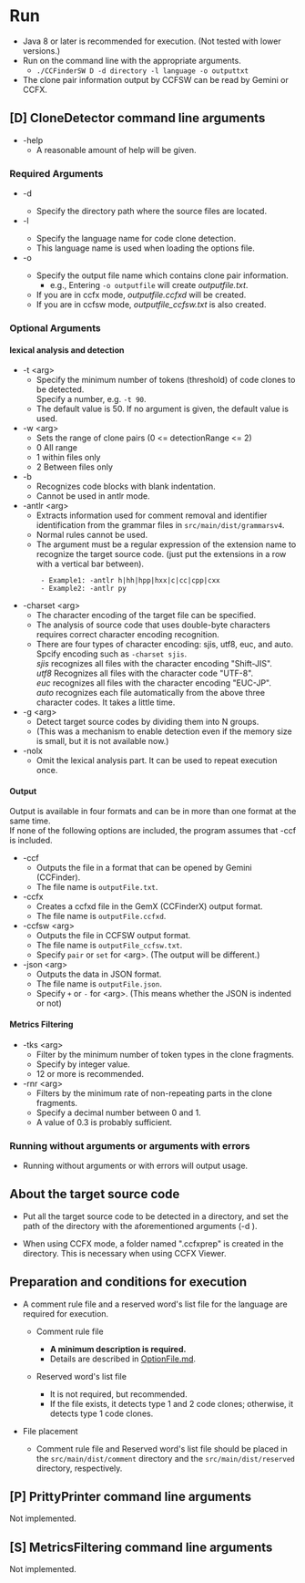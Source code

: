 # Run

- Java 8 or later is recommended for execution. (Not tested with lower versions.)
- Run on the command line with the appropriate arguments.  
   - `./CCFinderSW D -d directory -l language -o outputtxt`
- The clone pair information output by CCFSW can be read by Gemini or CCFX.

## [D] CloneDetector command line arguments  
- -help
   - A reasonable amount of help will be given.

### Required Arguments
- -d <arg> 
   - Specify the directory path where the source files are located.  
- -l <arg> 
   - Specify the language name for code clone detection.  
   - This language name is used when loading the options file.
- -o <arg>
   - Specify the output file name which contains clone pair information.  
     - e.g., Entering `-o outputfile` will create *outputfile.txt*.
   - If you are in ccfx mode, *outputfile.ccfxd* will be created.
   - If you are in ccfsw mode, *outputfile_ccfsw.txt* is also created.

### Optional Arguments
#### lexical analysis and detection
- -t \<arg>
   - Specify the minimum number of tokens (threshold) of code clones to be detected.  
   Specify a number, e.g. `-t 90`.
   - The default value is 50. If no argument is given, the default value is used.
- -w \<arg>
   - Sets the range of clone pairs (0 <= detectionRange <= 2)
   - 0 All range
   - 1 within files only
   - 2 Between files only
- -b
   - Recognizes code blocks with blank indentation.
   - Cannot be used in antlr mode.
- -antlr \<arg>
   - Extracts information used for comment removal and identifier identification from the grammar files in `src/main/dist/grammarsv4`.
   - Normal rules cannot be used.
   - The argument must be a regular expression of the extension name to recognize the target source code.  (just put the extensions in a row with a vertical bar between).
      ```
       - Example1: -antlr h|hh|hpp|hxx|c|cc|cpp|cxx  
       - Example2: -antlr py
      ```
- -charset \<arg>   
   - The character encoding of the target file can be specified.
   - The analysis of source code that uses double-byte characters requires correct character encoding recognition.
   - There are four types of character encoding: sjis, utf8, euc, and auto. Spcify encoding such as `-charset sjis`.  
   *sjis* recognizes all files with the character encoding "Shift-JIS".  
   *utf8* Recognizes all files with the character code "UTF-8".  
   *euc* recognizes all files with the character encoding "EUC-JP".  
   *auto* recognizes each file automatically from the above three character codes. It takes a little time. 
- -g \<arg>
   - Detect target source codes by dividing them into N groups.
   - (This was a mechanism to enable detection even if the memory size is small, but it is not available now.)
- -nolx
   - Omit the lexical analysis part. It can be used to repeat execution once.

#### Output
Output is available in four formats and can be in more than one format at the same time.  
If none of the following options are included, the program assumes that -ccf is included.
- -ccf
   - Outputs the file in a format that can be opened by Gemini (CCFinder).
   - The file name is `outputFile.txt`.
- -ccfx  
   - Creates a ccfxd file in the GemX (CCFinderX) output format.
   - The file name is `outputFile.ccfxd`.
- -ccfsw \<arg>  
   - Outputs the file in CCFSW output format.  
   - The file name is `outputFile_ccfsw.txt`.
   - Specify `pair` or `set` for \<arg>. (The output will be different.)
- -json \<arg>
   - Outputs the data in JSON format.
   - The file name is `outputFile.json`.
   - Specify `+` or `-` for \<arg>. (This means whether the JSON is indented or not)

#### Metrics Filtering
- -tks \<arg>
  - Filter by the minimum number of token types in the clone fragments.
  - Specify by integer value.
  - 12 or more is recommended.
- -rnr \<arg>
  - Filters by the minimum rate of non-repeating parts in the clone fragments.
  - Specify a decimal number between 0 and 1.
  - A value of 0.3 is probably sufficient.

### Running without arguments or arguments with errors
- Running without arguments or with errors will output usage.

## About the target source code
- Put all the target source code to be detected in a directory, and set the path of the directory with the aforementioned arguments (-d <arg>).

- When using CCFX mode, a folder named ".ccfxprep" is created in the directory. This is necessary when using CCFX Viewer.

## Preparation and conditions for execution

- A comment rule file and a reserved word's list file for the language are required for execution.
   - Comment rule file
      - **A minimum description is required.**
      - Details are described in [OptionFile.md](/Usage/OptionFile.md).

   - Reserved word's list file
      - It is not required, but recommended.
      - If the file exists, it detects type 1 and 2 code clones; otherwise, it detects type 1 code clones.

- File placement
	- Comment rule file and Reserved word's list file should be placed in the `src/main/dist/comment` directory and the `src/main/dist/reserved` directory, respectively.

## [P] PrittyPrinter command line arguments 
Not implemented.

## [S] MetricsFiltering command line arguments
Not implemented.

